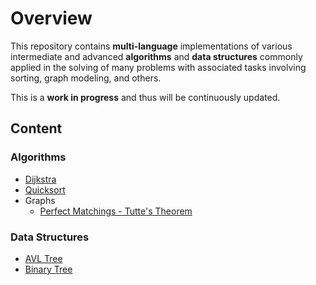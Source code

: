 # Overview

This repository contains **multi-language** implementations of various intermediate and advanced **algorithms** and **data structures** commonly applied in the solving of many problems with associated tasks involving sorting, graph modeling, and others.

This is a **work in progress** and thus will be continuously updated.

## Content

### Algorithms

- [Dijkstra](https://github.com/Willian-Girao/ADS/blob/master/dijkstra/README.md)
- [Quicksort](https://github.com/Willian-Girao/ADS/blob/master/quicksort/README.md)
- Graphs
    - [Perfect Matchings - Tutte's Theorem](https://github.com/Willian-Girao/ADS/blob/master/perfect-match/README.md)

### Data Structures

- [AVL Tree](https://github.com/Willian-Girao/ADS/blob/master/avl-tree/README.md)
- [Binary Tree](https://github.com/Willian-Girao/Algorithms-and-Data-Structures/blob/master/binary-tree/README.md)

